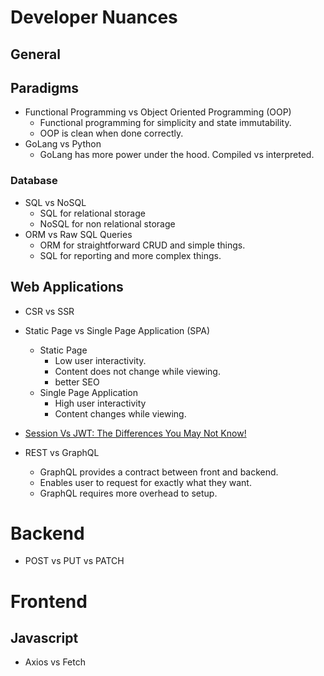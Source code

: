 # Developer Nuances

## General

## Paradigms

- Functional Programming vs Object Oriented Programming (OOP)
  - Functional programming for simplicity and state immutability.
  - OOP is clean when done correctly.
- GoLang vs Python
  - GoLang has more power under the hood. Compiled vs interpreted.

### Database

- SQL vs NoSQL
  - SQL for relational storage
  - NoSQL for non relational storage
- ORM vs Raw SQL Queries
  - ORM for straightforward CRUD and simple things.
  - SQL for reporting and more complex things.

## Web Applications

- CSR vs SSR
- Static Page vs Single Page Application (SPA)

  - Static Page
    - Low user interactivity.
    - Content does not change while viewing.
    - better SEO
  - Single Page Application
    - High user interactivity
    - Content changes while viewing.

- [Session Vs JWT: The Differences You May Not Know!](https://www.youtube.com/watch?v=fyTxwIa-1U0)
- REST vs GraphQL
  - GraphQL provides a contract between front and backend.
  - Enables user to request for exactly what they want.
  - GraphQL requires more overhead to setup.

# Backend

- POST vs PUT vs PATCH

# Frontend

## Javascript

- Axios vs Fetch
